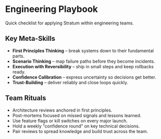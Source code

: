 # Engineering Playbook

Quick checklist for applying Stratum within engineering teams.

## Key Meta-Skills
- **First Principles Thinking** – break systems down to their fundamental parts.
- **Scenario Thinking** – map failure paths before they become incidents.
- **Execution with Reversibility** – ship in small steps and keep rollbacks ready.
- **Confidence Calibration** – express uncertainty so decisions get better.
- **Trust-Building** – deliver reliably and close loops quickly.

## Team Rituals
- Architecture reviews anchored in first principles.
- Post-mortems focused on missed signals and lessons learned.
- Use feature flags or kill switches on every major launch.
- Hold a weekly "confidence round" on key technical decisions.
- Pair reviews to spread knowledge and build trust across the team.

